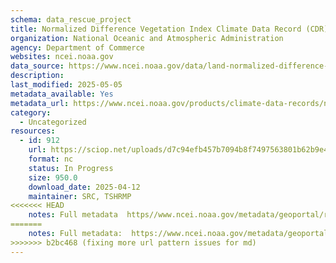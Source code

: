 ```yaml
---
schema: data_rescue_project 
title: Normalized Difference Vegetation Index Climate Data Record (CDR)
organization: National Oceanic and Atmospheric Administration
agency: Department of Commerce
websites: ncei.noaa.gov
data_source: https://www.ncei.noaa.gov/data/land-normalized-difference-vegetation-index/
description: 
last_modified: 2025-05-05
metadata_available: Yes
metadata_url: https://www.ncei.noaa.gov/products/climate-data-records/normalized-difference-vegetation-index
category:
  - Uncategorized
resources:
  - id: 912
    url: https://sciop.net/uploads/d7c94efb457b7094b8f7497563801b62b9e49278
    format: nc
    status: In Progress
    size: 950.0
    download_date: 2025-04-12
    maintainer: SRC, TSHRMP
<<<<<<< HEAD
    notes: Full metadata  https//www.ncei.noaa.gov/metadata/geoportal/rest/metadata/item/gov.noaa.ncdcC01558/html,  https//www.ncei.noaa.gov/metadata/geoportal/rest/metadata/item/gov.noaa.ncdcC01677/htmlAlternate torrent location  https//academictorrents.com/details/d7c94efb457b7094b8f7497563801b62b9e49278
=======
    notes: Full metadata:  https://www.ncei.noaa.gov/metadata/geoportal/rest/metadata/item/gov.noaa.ncdc:C01558/html,  https://www.ncei.noaa.gov/metadata/geoportal/rest/metadata/item/gov.noaa.ncdc:C01677/htmlAlternate torrent location:  https://academictorrents.com/details/d7c94efb457b7094b8f7497563801b62b9e49278
>>>>>>> b2bc468 (fixing more url pattern issues for md)
---
```

